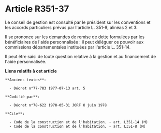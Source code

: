 # Article R351-37

Le conseil de gestion est consulté par le président sur les conventions et les accords particuliers prévus par l'article L.
351-8, alinéas 2 et 3.

Il se prononce sur les demandes de remise de dette formulées par les bénéficiaires de l'aide personnalisée : il peut déléguer
ce pouvoir aux commissions départementales instituées par l'article L.  351-14.

Il peut être saisi de toute question relative à la gestion et au financement de l'aide personnalisée.

**Liens relatifs à cet article**

	**Anciens textes**:

	  - Décret n°77-783 1977-07-13 art. 5

	**Codifié par**:

	  - Décret n°78-622 1978-05-31 JORF 8 juin 1978

	**Cite**:

	  - Code de la construction et de l'habitation. - art. L351-14 (M)
	  - Code de la construction et de l'habitation. - art. L351-8 (M)

